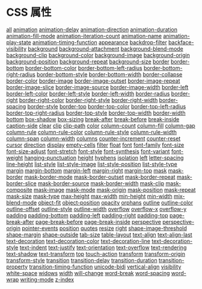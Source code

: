 # CSS 属性
<div class="menu">
    <a href="./all.md">all</a>
    <a href="./animation.md">animation</a>
    <a href="./animation-delay.md">animation-delay</a>
    <a href="./animation-direction.md">animation-direction</a>
    <a href="./animation-duration.md">animation-duration</a>
    <a href="./animation-fill-mode.md">animation-fill-mode</a>
    <a href="./animation-iteration-count.md">animation-iteration-count</a>
    <a href="./animation-name.md">animation-name</a>
    <a href="./animation-play-state.md">animation-play-state</a>
    <a href="./animation-timing-function.md">animation-timing-function</a>
    <a href="./appearance.md">appearance</a>
    <a href="./backdrop-filter.md">backdrop-filter</a>
    <a href="./backface-visibility.md">backface-visibility</a>
    <a href="./background.md">background</a>
    <a href="./background-attachment.md">background-attachment</a>
    <a href="./background-blend-mode.md">background-blend-mode</a>
    <a href="./background-clip.md">background-clip</a>
    <a href="./background-color.md">background-color</a>
    <a href="./background-image.md">background-image</a>
    <a href="./background-origin.md">background-origin</a>
    <a href="./background-position.md">background-position</a>
    <a href="./background-repeat.md">background-repeat</a>
    <a href="./background-size.md">background-size</a>
    <a href="./border.md">border</a>
    <a href="./border-bottom.md">border-bottom</a>
    <a href="./border-bottom-color.md">border-bottom-color</a>
    <a href="./border-bottom-left-radius.md">border-bottom-left-radius</a>
    <a href="./border-bottom-right-radius.md">border-bottom-right-radius</a>
    <a href="./border-bottom-style.md">border-bottom-style</a>
    <a href="./border-bottom-width.md">border-bottom-width</a>
    <a href="./border-collapse.md">border-collapse</a>
    <a href="./border-color.md">border-color</a>
    <a href="./border-image.md">border-image</a>
    <a href="./border-image-outset.md">border-image-outset</a>
    <a href="./border-image-repeat.md">border-image-repeat</a>
    <a href="./border-image-slice.md">border-image-slice</a>
    <a href="./border-image-source.md">border-image-source</a>
    <a href="./border-image-width.md">border-image-width</a>
    <a href="./border-left.md">border-left</a>
    <a href="./border-left-color.md">border-left-color</a>
    <a href="./border-left-style.md">border-left-style</a>
    <a href="./border-left-width.md">border-left-width</a>
    <a href="./border-radius.md">border-radius</a>
    <a href="./border-right.md">border-right</a>
    <a href="./border-right-color.md">border-right-color</a>
    <a href="./border-right-style.md">border-right-style</a>
    <a href="./border-right-width.md">border-right-width</a>
    <a href="./border-spacing.md">border-spacing</a>
    <a href="./border-style.md">border-style</a>
    <a href="./border-top.md">border-top</a>
    <a href="./border-top-color.md">border-top-color</a>
    <a href="./border-top-left-radius.md">border-top-left-radius</a>
    <a href="./border-top-right-radius.md">border-top-right-radius</a>
    <a href="./border-top-style.md">border-top-style</a>
    <a href="./border-top-width.md">border-top-width</a>
    <a href="./border-width.md">border-width</a>
    <a href="./bottom.md">bottom</a>
    <a href="./box-shadow.md">box-shadow</a>
    <a href="./box-sizing.md">box-sizing</a>
    <a href="./break-after.md">break-after</a>
    <a href="./break-before.md">break-before</a>
    <a href="./break-inside.md">break-inside</a>
    <a href="./caption-side.md">caption-side</a>
    <a href="./clear.md">clear</a>
    <a href="./clip.md">clip</a>
    <a href="./clip-path.md">clip-path</a>
    <a href="./color.md">color</a>
    <a href="./column-count.md">column-count</a>
    <a href="./column-fill.md">column-fill</a>
    <a href="./column-gap.md">column-gap</a>
    <a href="./column-rule.md">column-rule</a>
    <a href="./column-rule-color.md">column-rule-color</a>
    <a href="./column-rule-style.md">column-rule-style</a>
    <a href="./column-rule-width.md">column-rule-width</a>
    <a href="./column-span.md">column-span</a>
    <a href="./column-width.md">column-width</a>
    <a href="./columns.md">columns</a>
    <a href="./counter-increment.md">counter-increment</a>
    <a href="./counter-reset.md">counter-reset</a>
    <a href="./cursor.md">cursor</a>
    <a href="./direction.md">direction</a>
    <a href="./display.md">display</a>
    <a href="./empty-cells.md">empty-cells</a>
    <a href="./filter.md">filter</a>
    <a href="./float.md">float</a>
    <a href="./font.md">font</a>
    <a href="./font-family.md">font-family</a>
    <a href="./font-size.md">font-size</a>
    <a href="./font-size-adjust.md">font-size-adjust</a>
    <a href="./font-stretch.md">font-stretch</a>
    <a href="./font-style.md">font-style</a>
    <a href="./font-synthesis.md">font-synthesis</a>
    <a href="./font-variant.md">font-variant</a>
    <a href="./font-weight.md">font-weight</a>
    <a href="./hanging-punctuation.md">hanging-punctuation</a>
    <a href="./height.md">height</a>
    <a href="./hyphens.md">hyphens</a>
    <a href="./isolation.md">isolation</a>
    <a href="./left.md">left</a>
    <a href="./letter-spacing.md">letter-spacing</a>
    <a href="./line-height.md">line-height</a>
    <a href="./list-style.md">list-style</a>
    <a href="./list-style-image.md">list-style-image</a>
    <a href="./list-style-position.md">list-style-position</a>
    <a href="./list-style-type.md">list-style-type</a>
    <a href="./margin.md">margin</a>
    <a href="./margin-bottom.md">margin-bottom</a>
    <a href="./margin-left.md">margin-left</a>
    <a href="./margin-right.md">margin-right</a>
    <a href="./margin-top.md">margin-top</a>
    <a href="./mask.md">mask</a>
    <a href="./mask-border.md">mask-border</a>
    <a href="./mask-border-mode.md">mask-border-mode</a>
    <a href="./mask-border-outset.md">mask-border-outset</a>
    <a href="./mask-border-repeat.md">mask-border-repeat</a>
    <a href="./mask-border-slice.md">mask-border-slice</a>
    <a href="./mask-border-source.md">mask-border-source</a>
    <a href="./mask-border-width.md">mask-border-width</a>
    <a href="./mask-clip.md">mask-clip</a>
    <a href="./mask-composite.md">mask-composite</a>
    <a href="./mask-image.md">mask-image</a>
    <a href="./mask-mode.md">mask-mode</a>
    <a href="./mask-origin.md">mask-origin</a>
    <a href="./mask-position.md">mask-position</a>
    <a href="./mask-repeat.md">mask-repeat</a>
    <a href="./mask-size.md">mask-size</a>
    <a href="./mask-type.md">mask-type</a>
    <a href="./max-height.md">max-height</a>
    <a href="./max-width.md">max-width</a>
    <a href="./min-height.md">min-height</a>
    <a href="./min-width.md">min-width</a>
    <a href="./mix-blend-mode.md">mix-blend-mode</a>
    <a href="./object-fit.md">object-fit</a>
    <a href="./object-position.md">object-position</a>
    <a href="./opacity.md">opacity</a>
    <a href="./orphans.md">orphans</a>
    <a href="./outline.md">outline</a>
    <a href="./outline-color.md">outline-color</a>
    <a href="./outline-offset.md">outline-offset</a>
    <a href="./outline-style.md">outline-style</a>
    <a href="./outline-width.md">outline-width</a>
    <a href="./overflow.md">overflow</a>
    <a href="./overflow-x.md">overflow-x</a>
    <a href="./overflow-y.md">overflow-y</a>
    <a href="./padding.md">padding</a>
    <a href="./padding-bottom.md">padding-bottom</a>
    <a href="./padding-left.md">padding-left</a>
    <a href="./padding-right.md">padding-right</a>
    <a href="./padding-top.md">padding-top</a>
    <a href="./page-break-after.md">page-break-after</a>
    <a href="./page-break-before.md">page-break-before</a>
    <a href="./page-break-inside.md">page-break-inside</a>
    <a href="./perspective.md">perspective</a>
    <a href="./perspective-origin.md">perspective-origin</a>
    <a href="./pointer-events.md">pointer-events</a>
    <a href="./position.md">position</a>
    <a href="./quotes.md">quotes</a>
    <a href="./resize.md">resize</a>
    <a href="./right.md">right</a>
    <a href="./shape-image-threshold.md">shape-image-threshold</a>
    <a href="./shape-margin.md">shape-margin</a>
    <a href="./shape-outside.md">shape-outside</a>
    <a href="./tab-size.md">tab-size</a>
    <a href="./table-layout.md">table-layout</a>
    <a href="./text-align.md">text-align</a>
    <a href="./text-align-last.md">text-align-last</a>
    <a href="./text-decoration.md">text-decoration</a>
    <a href="./text-decoration-color.md">text-decoration-color</a>
    <a href="./text-decoration-line.md">text-decoration-line</a>
    <a href="./text-decoration-style.md">text-decoration-style</a>
    <a href="./text-indent.md">text-indent</a>
    <a href="./text-justify.md">text-justify</a>
    <a href="./text-orientation.md">text-orientation</a>
    <a href="./text-overflow.md">text-overflow</a>
    <a href="./text-rendering.md">text-rendering</a>
    <a href="./text-shadow.md">text-shadow</a>
    <a href="./text-transform.md">text-transform</a>
    <a href="./top.md">top</a>
    <a href="./touch-action.md">touch-action</a>
    <a href="./transform.md">transform</a>
    <a href="./transform-origin.md">transform-origin</a>
    <a href="./transform-style.md">transform-style</a>
    <a href="./transition.md">transition</a>
    <a href="./transition-delay.md">transition-delay</a>
    <a href="./transition-duration.md">transition-duration</a>
    <a href="./transition-property.md">transition-property</a>
    <a href="./transition-timing-function.md">transition-timing-function</a>
    <a href="./unicode-bidi.md">unicode-bidi</a>
    <a href="./vertical-align.md">vertical-align</a>
    <a href="./visibility.md">visibility</a>
    <a href="./white-space.md">white-space</a>
    <a href="./widows.md">widows</a>
    <a href="./width.md">width</a>
    <a href="./will-change.md">will-change</a>
    <a href="./word-break.md">word-break</a>
    <a href="./word-spacing.md">word-spacing</a>
    <a href="./word-wrap.md">word-wrap</a>
    <a href="./writing-mode.md">writing-mode</a>
    <a href="./z-index.md">z-index</a>
</div>